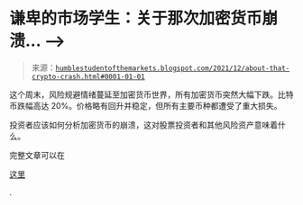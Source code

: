 <!--yml

类别：未分类

日期：2024-05-18 01:50:48

-->

# 谦卑的市场学生：关于那次加密货币崩溃... --> 

> 来源：[`humblestudentofthemarkets.blogspot.com/2021/12/about-that-crypto-crash.html#0001-01-01`](https://humblestudentofthemarkets.blogspot.com/2021/12/about-that-crypto-crash.html#0001-01-01)

这个周末，风险规避情绪蔓延至加密货币世界，所有加密货币突然大幅下跌。比特币跌幅高达 20%。价格略有回升并稳定，但所有主要币种都遭受了重大损失。

投资者应该如何分析加密货币的崩溃，这对股票投资者和其他风险资产意味着什么。

完整文章可以在

[这里](https://humblestudentofthemarkets.com/2021/12/06/about-that-crypto-crash/)

.
